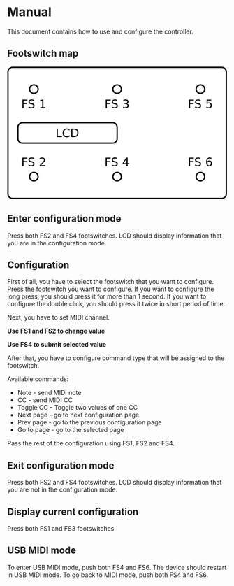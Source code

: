 # Manual

This document contains how to use and configure the controller.

## Footswitch map

![map](./photos/map.png)

## Enter configuration mode

Press both FS2 and FS4 footswitches. LCD should display information that you are in the configuration mode.

## Configuration

First of all, you have to select the footswitch that you want to configure. Press the footswitch you want to configure. If you want to configure the long press, you should press it for more than 1 second. If you want to configure the double click, you should press it twice in short period of time.

Next, you have to set MIDI channel.

**Use FS1 and FS2 to change value**

**Use FS4 to submit selected value**

After that, you have to configure command type that will be assigned to the footswitch.

Available commands:
* Note - send MIDI note 
* CC - send MIDI CC
* Toggle CC - Toggle two values of one CC
* Next page - go to next configuration page
* Prev page - go to the previous configuration page
* Go to page - go to the selected page

Pass the rest of the configuration using FS1, FS2 and FS4.

## Exit configuration mode

Press both FS2 and FS4 footswitches. LCD should display information that you are not in the configuration mode.

## Display current configuration

Press both FS1 and FS3 footswitches.

## USB MIDI mode
To enter USB MIDI mode, push both FS4 and FS6. The device should restart in USB MIDI mode. To go back to MIDI mode, push both FS4 and FS6.